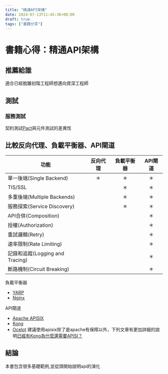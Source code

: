```yaml
---
title: "精通API架構"
date: 2024-07-13T11:45:36+08:00
draft: true
tags: ["書籍分享"]
---
```

# 書籍心得：精通API架構
## 推薦給誰
適合已經脫離初階工程師想邁向資深工程師
## 測試
### 服務測試
契約測試[Pact](https://pact.io/)與元件測試的差異性
## 比較反向代理、負載平衡器、API閘道
|功能|反向代理|負載平衡器|API閘道|
|-|:-:|:-:|:-:|
|單一後端(Single Backend)|＊|＊|＊|
|TIS/SSL||＊|＊|
|多重後端(Multiple Backends)||＊|＊|
|服務探索(Service Discovery)||＊|＊|
|API合併(Composition)|||＊|
|授權(Authorization)|||＊|
|重試邏輯(Retry)|||＊|
|速率限制(Rate Limiting)|||＊|
|記錄和追蹤(Logging and Tracing)|||＊|
|斷路機制(Circuit Breaking)|||＊|

負載平衡器
+ [YARP](https://microsoft.github.io/reverse-proxy/)
+ [Nginx](https://nginx.org/)

API閘道
+ [Apache APISIX](https://apisix.apache.org/zh/)
+ [Kong](https://konghq.com/)
+ [Ocelot](https://www.nuget.org/packages/Ocelot#readme-body-tab)
建議使用apisix除了是apache有保障以外，下列文章有更加詳細的說明[已經有Kong為什麼還需要APISI？](https://apisix.apache.org/zh/blog/2022/07/30/why-we-need-apache-apisix/)
## 結論
本書包含很多基礎範例,並從頭開始說明api的演化
